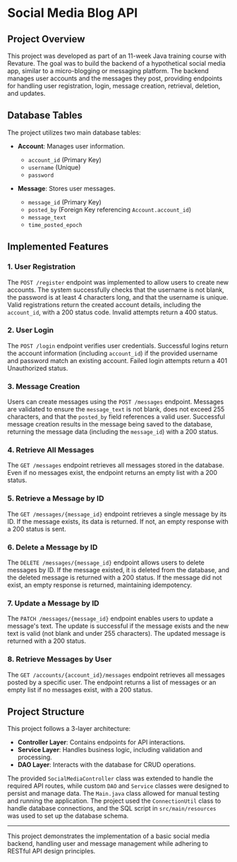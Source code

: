 # Social Media Blog API

## Project Overview
This project was developed as part of an 11-week Java training course with Revature. The goal was to build the backend of a hypothetical social media app, similar to a micro-blogging or messaging platform. The backend manages user accounts and the messages they post, providing endpoints for handling user registration, login, message creation, retrieval, deletion, and updates.

## Database Tables
The project utilizes two main database tables:

- **Account**: Manages user information.
  - `account_id` (Primary Key)
  - `username` (Unique)
  - `password`
  
- **Message**: Stores user messages.
  - `message_id` (Primary Key)
  - `posted_by` (Foreign Key referencing `Account.account_id`)
  - `message_text`
  - `time_posted_epoch`

## Implemented Features

### 1. User Registration
The `POST /register` endpoint was implemented to allow users to create new accounts. The system successfully checks that the username is not blank, the password is at least 4 characters long, and that the username is unique. Valid registrations return the created account details, including the `account_id`, with a 200 status code. Invalid attempts return a 400 status.

### 2. User Login
The `POST /login` endpoint verifies user credentials. Successful logins return the account information (including `account_id`) if the provided username and password match an existing account. Failed login attempts return a 401 Unauthorized status.

### 3. Message Creation
Users can create messages using the `POST /messages` endpoint. Messages are validated to ensure the `message_text` is not blank, does not exceed 255 characters, and that the `posted_by` field references a valid user. Successful message creation results in the message being saved to the database, returning the message data (including the `message_id`) with a 200 status.

### 4. Retrieve All Messages
The `GET /messages` endpoint retrieves all messages stored in the database. Even if no messages exist, the endpoint returns an empty list with a 200 status.

### 5. Retrieve a Message by ID
The `GET /messages/{message_id}` endpoint retrieves a single message by its ID. If the message exists, its data is returned. If not, an empty response with a 200 status is sent.

### 6. Delete a Message by ID
The `DELETE /messages/{message_id}` endpoint allows users to delete messages by ID. If the message existed, it is deleted from the database, and the deleted message is returned with a 200 status. If the message did not exist, an empty response is returned, maintaining idempotency.

### 7. Update a Message by ID
The `PATCH /messages/{message_id}` endpoint enables users to update a message's text. The update is successful if the message exists and the new text is valid (not blank and under 255 characters). The updated message is returned with a 200 status.

### 8. Retrieve Messages by User
The `GET /accounts/{account_id}/messages` endpoint retrieves all messages posted by a specific user. The endpoint returns a list of messages or an empty list if no messages exist, with a 200 status.

## Project Structure
This project follows a 3-layer architecture:
- **Controller Layer**: Contains endpoints for API interactions.
- **Service Layer**: Handles business logic, including validation and processing.
- **DAO Layer**: Interacts with the database for CRUD operations.

The provided `SocialMediaController` class was extended to handle the required API routes, while custom `DAO` and `Service` classes were designed to persist and manage data. The `Main.java` class allowed for manual testing and running the application. The project used the `ConnectionUtil` class to handle database connections, and the SQL script in `src/main/resources` was used to set up the database schema.

---

This project demonstrates the implementation of a basic social media backend, handling user and message management while adhering to RESTful API design principles.
